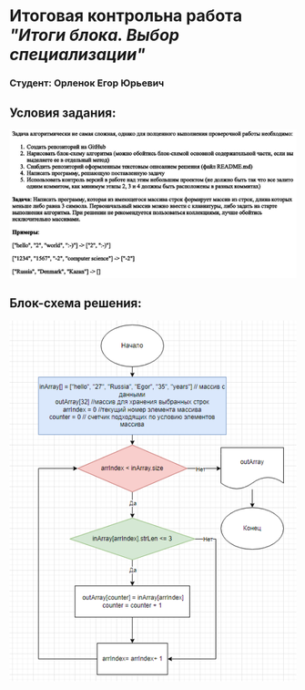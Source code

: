 # Итоговая контрольна работа ***"Итоги блока. Выбор специализации"***
### Студент: Орленок Егор Юрьевич

## Условия задания:
![Условия задания:](hw_pic.png)

## Блок-схема решения:
![Блок-схема:](HW_BlockScheme.png)